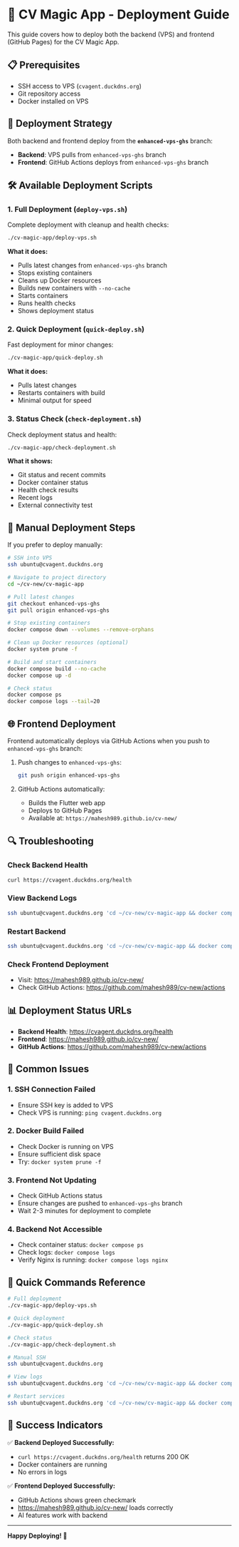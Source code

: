 # 🚀 CV Magic App - Deployment Guide

This guide covers how to deploy both the backend (VPS) and frontend (GitHub Pages) for the CV Magic App.

## 📋 Prerequisites

- SSH access to VPS (`cvagent.duckdns.org`)
- Git repository access
- Docker installed on VPS

## 🎯 Deployment Strategy

Both backend and frontend deploy from the **`enhanced-vps-ghs`** branch:

- **Backend**: VPS pulls from `enhanced-vps-ghs` branch
- **Frontend**: GitHub Actions deploys from `enhanced-vps-ghs` branch

## 🛠️ Available Deployment Scripts

### 1. Full Deployment (`deploy-vps.sh`)
Complete deployment with cleanup and health checks:

```bash
./cv-magic-app/deploy-vps.sh
```

**What it does:**
- Pulls latest changes from `enhanced-vps-ghs` branch
- Stops existing containers
- Cleans up Docker resources
- Builds new containers with `--no-cache`
- Starts containers
- Runs health checks
- Shows deployment status

### 2. Quick Deployment (`quick-deploy.sh`)
Fast deployment for minor changes:

```bash
./cv-magic-app/quick-deploy.sh
```

**What it does:**
- Pulls latest changes
- Restarts containers with build
- Minimal output for speed

### 3. Status Check (`check-deployment.sh`)
Check deployment status and health:

```bash
./cv-magic-app/check-deployment.sh
```

**What it shows:**
- Git status and recent commits
- Docker container status
- Health check results
- Recent logs
- External connectivity test

## 🔄 Manual Deployment Steps

If you prefer to deploy manually:

```bash
# SSH into VPS
ssh ubuntu@cvagent.duckdns.org

# Navigate to project directory
cd ~/cv-new/cv-magic-app

# Pull latest changes
git checkout enhanced-vps-ghs
git pull origin enhanced-vps-ghs

# Stop existing containers
docker compose down --volumes --remove-orphans

# Clean up Docker resources (optional)
docker system prune -f

# Build and start containers
docker compose build --no-cache
docker compose up -d

# Check status
docker compose ps
docker compose logs --tail=20
```

## 🌐 Frontend Deployment

Frontend automatically deploys via GitHub Actions when you push to `enhanced-vps-ghs` branch:

1. Push changes to `enhanced-vps-ghs`:
   ```bash
   git push origin enhanced-vps-ghs
   ```

2. GitHub Actions automatically:
   - Builds the Flutter web app
   - Deploys to GitHub Pages
   - Available at: `https://mahesh989.github.io/cv-new/`

## 🔍 Troubleshooting

### Check Backend Health
```bash
curl https://cvagent.duckdns.org/health
```

### View Backend Logs
```bash
ssh ubuntu@cvagent.duckdns.org 'cd ~/cv-new/cv-magic-app && docker compose logs -f'
```

### Restart Backend
```bash
ssh ubuntu@cvagent.duckdns.org 'cd ~/cv-new/cv-magic-app && docker compose restart'
```

### Check Frontend Deployment
- Visit: https://mahesh989.github.io/cv-new/
- Check GitHub Actions: https://github.com/mahesh989/cv-new/actions

## 📊 Deployment Status URLs

- **Backend Health**: https://cvagent.duckdns.org/health
- **Frontend**: https://mahesh989.github.io/cv-new/
- **GitHub Actions**: https://github.com/mahesh989/cv-new/actions

## 🚨 Common Issues

### 1. SSH Connection Failed
- Ensure SSH key is added to VPS
- Check VPS is running: `ping cvagent.duckdns.org`

### 2. Docker Build Failed
- Check Docker is running on VPS
- Ensure sufficient disk space
- Try: `docker system prune -f`

### 3. Frontend Not Updating
- Check GitHub Actions status
- Ensure changes are pushed to `enhanced-vps-ghs` branch
- Wait 2-3 minutes for deployment to complete

### 4. Backend Not Accessible
- Check container status: `docker compose ps`
- Check logs: `docker compose logs`
- Verify Nginx is running: `docker compose logs nginx`

## 📝 Quick Commands Reference

```bash
# Full deployment
./cv-magic-app/deploy-vps.sh

# Quick deployment
./cv-magic-app/quick-deploy.sh

# Check status
./cv-magic-app/check-deployment.sh

# Manual SSH
ssh ubuntu@cvagent.duckdns.org

# View logs
ssh ubuntu@cvagent.duckdns.org 'cd ~/cv-new/cv-magic-app && docker compose logs -f'

# Restart services
ssh ubuntu@cvagent.duckdns.org 'cd ~/cv-new/cv-magic-app && docker compose restart'
```

## 🎉 Success Indicators

✅ **Backend Deployed Successfully:**
- `curl https://cvagent.duckdns.org/health` returns 200 OK
- Docker containers are running
- No errors in logs

✅ **Frontend Deployed Successfully:**
- GitHub Actions shows green checkmark
- https://mahesh989.github.io/cv-new/ loads correctly
- AI features work with backend

---

**Happy Deploying! 🚀**

